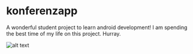 # konferenzapp

A wonderful student project to learn android development! I am spending the best time of my life on this project. Hurray.


![alt text](http://i.imgur.com/nLpmIY4.jpg)